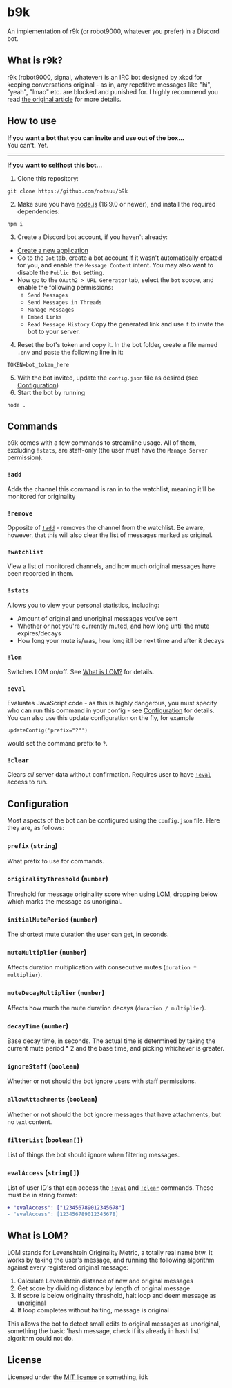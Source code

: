 # b9k
An implementation of r9k (or robot9000, whatever you prefer) in a Discord bot.
## What is r9k?
r9k (robot9000, signal, whatever) is an IRC bot designed by xkcd for keeping conversations original - as in, any repetitive messages like "hi", "yeah", "lmao" etc. are blocked and punished for. I highly recommend you read [the original article](https://blog.xkcd.com/2008/01/14/robot9000-and-xkcd-signal-attacking-noise-in-chat/) for more details.
## How to use
**If you want a bot that you can invite and use out of the box...**<br>
You can't. Yet.<hr>
**If you want to selfhost this bot...**<br>
1. Clone this repository:
```
git clone https://github.com/notsuu/b9k
```
2. Make sure you have [node.js](https://nodejs.org/) (16.9.0 or newer), and install the required dependencies:
```
npm i
```
3. Create a Discord bot account, if you haven't already:
  - [Create a new application](https://discord.com/developers/applications?new_application=true)
  - Go to the `Bot` tab, create a bot account if it wasn't automatically created for you, and enable the `Message Content` intent. You may also want to disable the `Public Bot` setting.
  - Now go to the `OAuth2 > URL Generator` tab, select the `bot` scope, and enable the following permissions:
    - `Send Messages`
    - `Send Messages in Threads`
    - `Manage Messages`
    - `Embed Links`
    - `Read Message History`
    Copy the generated link and use it to invite the bot to your server.
4. Reset the bot's token and copy it. In the bot folder, create a file named `.env` and paste the following line in it:
  ```
  TOKEN=bot_token_here
  ```
5. With the bot invited, update the `config.json` file as desired (see [Configuration](README.md#Configuration))
6. Start the bot by running
  ```
  node .
  ```
## Commands
b9k comes with a few commands to streamline usage. All of them, excluding `!stats`, are staff-only (the user must have the `Manage Server` permission).
### `!add`
Adds the channel this command is ran in to the watchlist, meaning it'll be monitored for originality
### `!remove`
Opposite of [`!add`](README.md#add) - removes the channel from the watchlist. Be aware, however, that this will also clear the list of messages marked as original.
### `!watchlist`
View a list of monitored channels, and how much original messages have been recorded in them.
### `!stats`
Allows you to view your personal statistics, including:
- Amount of original and unoriginal messages you've sent
- Whether or not you're currently muted, and how long until the mute expires/decays
- How long your mute is/was, how long itll be next time and after it decays
### `!lom`
Switches LOM on/off. See [What is LOM?](README.md#what-is-lom) for details.
### `!eval`
Evaluates JavaScript code - as this is highly dangerous, you must specify who can run this command in your config - see [Configuration](README.md#Configuration) for details.
You can also use this update configuration on the fly, for example
```
updateConfig('prefix="?"')
```
would set the command prefix to `?`.
### `!clear`
Clears *all* server data without confirmation. Requires user to have [`!eval`](README.md#eval) access to run.
## Configuration
Most aspects of the bot can be configured using the `config.json` file. Here they are, as follows:
### `prefix` (`string`)
What prefix to use for commands.
### `originalityThreshold` (`number`)
Threshold for message originality score when using LOM, dropping below which marks the message as unoriginal.
### `initialMutePeriod` (`number`)
The shortest mute duration the user can get, in seconds.
### `muteMultiplier` (`number`)
Affects duration multiplication with consecutive mutes (`duration * multiplier`).
### `muteDecayMultiplier` (`number`)
Affects how much the mute duration decays (`duration / multiplier`).
### `decayTime` (`number`)
Base decay time, in seconds. The actual time is determined by taking the current mute period * 2 and the base time, and picking whichever is greater.
### `ignoreStaff` (`boolean`)
Whether or not should the bot ignore users with staff permissions.
### `allowAttachments` (`boolean`)
Whether or not should the bot ignore messages that have attachments, but no text content.
### `filterList` (`boolean[]`)
List of things the bot should ignore when filtering messages.
### `evalAccess` (`string[]`)
List of user ID's that can access the [`!eval`](README.md#eval) and [`!clear`](README.md#clear) commands. These must be in string format:
```diff
+ "evalAccess": ["123456789012345678"]
- "evalAccess": [123456789012345678]
```
## What is LOM?
LOM stands for Levenshtein Originality Metric, a totally real name btw. It works by taking the user's message, and running the following algorithm against every registered original message:
1. Calculate Levenshtein distance of new and original messages
2. Get score by dividing distance by length of original message
3. If score is below originality threshold, halt loop and deem message as unoriginal
4. If loop completes without halting, message is original

This allows the bot to detect small edits to original messages as unoriginal, something the basic 'hash message, check if its already in hash list' algorithm could not do.
## License
Licensed under the [MIT license](LICENSE) or something, idk
